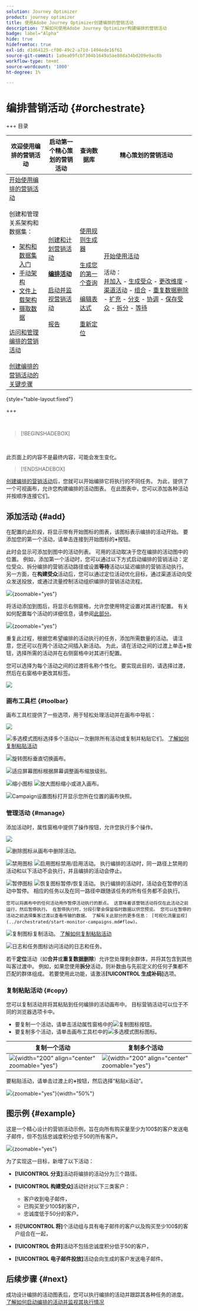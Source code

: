 ```yaml
---
solution: Journey Optimizer
product: journey optimizer
title: 使用Adobe Journey Optimizer创建编排的营销活动
description: 了解如何使用Adobe Journey Optimizer构建编排的营销活动
badge: label="Alpha"
hide: true
hidefromtoc: true
exl-id: d1d64125-cf00-49c2-a71d-1494ede16f61
source-git-commit: 1a9ea09fcbf304b1649a5ae88da34bd209e9ac8b
workflow-type: tm+mt
source-wordcount: '1000'
ht-degree: 1%

---
```


# 编排营销活动 {#orchestrate}

+++ 目录

| 欢迎使用编排的营销活动 | 启动第一个精心策划的营销活动 | 查询数据库 | 精心策划的营销活动 |
|---|---|---|---|
| [开始使用编排的营销活动](gs-orchestrated-campaigns.md)<br/><br/>创建和管理关系架构和数据集：</br> <ul><li>[架构和数据集入门](gs-schemas.md)</li><li>[手动架构](manual-schema.md)</li><li>[文件上载架构](file-upload-schema.md)</li><li>[摄取数据](ingest-data.md)</li></ul>[访问和管理编排的营销活动](access-manage-orchestrated-campaigns.md)<br/><br/>[创建编排的营销活动的关键步骤](gs-campaign-creation.md) | [创建和计划营销活动](create-orchestrated-campaign.md)<br/><br/><b>[编排活动](orchestrate-activities.md)</b><br/><br/>[启动并监视营销活动](start-monitor-campaigns.md)<br/><br/>[报告](reporting-campaigns.md) | [使用规则生成器](orchestrated-rule-builder.md)<br/><br/>[生成您的第一个查询](build-query.md)<br/><br/>[编辑表达式](edit-expressions.md)<br/><br/>[重新定位](retarget.md) | [开始使用活动](activities/about-activities.md)<br/><br/>活动：<br/>[并加入](activities/and-join.md) - [生成受众](activities/build-audience.md) - [更改维度](activities/change-dimension.md) - [渠道活动](activities/channels.md) - [组合](activities/combine.md) - [重复数据删除](activities/deduplication.md) - [扩充](activities/enrichment.md) - [分支](activities/fork.md) - [协调](activities/reconciliation.md) - [保存受众](activities/save-audience.md) - [拆分](activities/split.md) - [等待](activities/wait.md) |

{style="table-layout:fixed"}

+++

<br/>

>[!BEGINSHADEBOX]

</br>

此页面上的内容不是最终内容，可能会发生变化。

>[!ENDSHADEBOX]

[创建编排的营销活动](gs-campaign-creation.md)后，您就可以开始编排它将执行的不同任务。 为此，提供了一个可视画布，允许您构建编排的活动图表。 在此图表中，您可以添加各种活动并按顺序连接它们。

## 添加活动 {#add}

在配置的此阶段，将显示带有开始图标的图表，该图标表示编排的活动开始。 要添加您的第一个活动，请单击连接到开始图标的&#x200B;**+**&#x200B;按钮。

此时会显示可添加到图中的活动列表。 可用的活动取决于您在编排的活动图中的位置。 例如，添加第一个活动时，您可以通过以下方式启动编排的营销活动：定位受众、拆分编排的营销活动路径或设置&#x200B;**等待**&#x200B;活动以延迟编排的营销活动执行。 另一方面，在&#x200B;**构建受众**&#x200B;活动后，您可以通过定位活动优化目标，通过渠道活动向受众发送投放，或通过流量控制活动组织编排的营销活动流程。

![](assets/orchestrated-start.png){zoomable="yes"}

将活动添加到图后，将显示右侧窗格，允许您使用特定设置对其进行配置。 有关如何配置每个活动的详细信息，请参阅[此部分](activities/about-activities.md)。

![](assets/orchestrated-configure-activities.png){zoomable="yes"}

重复此过程，根据您希望编排的活动执行的任务，添加所需数量的活动。 请注意，您还可以在两个活动之间插入新活动。 为此，请在活动之间的过渡上单击&#x200B;**+**&#x200B;按钮，选择所需的活动并在右侧窗格中对其进行配置。

您可以选择为每个活动之间的过渡将名称个性化。 要实现此目的，请选择过渡，然后在右窗格中更改其标签。

![](assets/canvas-transition.png)

### 画布工具栏 {#toolbar}

画布工具栏提供了一些选项，用于轻松处理活动并在画布中导航：

![](assets/orchestrated-toolbar.png)

![多选模式图标](assets/do-not-localize/canvas-multiple.svg)选择多个活动以一次删除所有活动或复制并粘贴它们。 [了解如何复制粘贴活动](#copy)

![旋转图标](assets/do-not-localize/canvas-rotate.svg)垂直切换画布。

![适应屏幕图标](assets/do-not-localize/canvas-fit.svg)根据屏幕调整画布缩放级别。

![缩小图标](assets/do-not-localize/canvas-zoomout.svg) ![放大图标](assets/do-not-localize/canvas-zoomin.svg)缩小或进入画布。

![Campaign设置图标](assets/do-not-localize/canvas-map.svg)打开显示您所在位置的画布快照。

### 管理活动 {#manage}

添加活动时，属性窗格中提供了操作按钮，允许您执行多个操作。

![](assets/activity-action.png)

![删除图标](assets/do-not-localize/activity-delete.svg)从画布中删除活动。

![禁用图标](assets/do-not-localize/activity-disable.svg) ![启用图标](assets/do-not-localize/activity-enable.svg)禁用/启用活动。 执行编排的活动时，同一路径上禁用的活动和以下活动不会执行，并且编排的活动会停止。

![暂停图标](assets/do-not-localize/activity-pause.svg) ![恢复图标](assets/do-not-localize/activity-resume.svg)暂停/恢复活动。 执行编排的活动时，活动会在暂停的活动中暂停。 相应的任务以及在同一路径中跟随该任务的所有任务都不会执行。

    您可以将画布中的任何活动用作暂停活动执行的断点。 这意味着该营销活动将仅在此活动之前运行，然后暂停执行。 在暂停执行时，分段引擎会保留临时数据以供您预览。 您可以在暂停的活动之前选择集客过渡以查看传输的数据。 了解有关此部分的更多信息： [可视化流量监视](../orchestrated/start-monitor-campaigns.md#flow)。

![复制图标](assets/do-not-localize/activity-copy.svg)复制活动。 [了解如何复制粘贴活动](#copy)

![日志和任务图标](assets/do-not-localize/activity-logs.svg)访问活动的日志和任务。

若干&#x200B;**定位**&#x200B;活动（如&#x200B;**合并**&#x200B;或&#x200B;**重复数据删除**）允许您处理剩余群体，并将其包含到其他叫客过渡中。 例如，如果您使用&#x200B;**拆分**&#x200B;活动，则补数由与先前定义的任何子集都不匹配的群体组成。 若要使用此功能，请激活&#x200B;**[!UICONTROL 生成补码]**&#x200B;选项。

### 复制粘贴活动 {#copy}

您可以复制活动并将其粘贴到任何编排的活动画布中。 目标营销活动可以位于不同的浏览器选项卡中。

* 要复制一个活动，请单击活动属性窗格中的![复制图标](assets/do-not-localize/activity-copy.svg)按钮。
* 要复制多个活动，请单击画布工具栏中的![多选模式图标](assets/do-not-localize/canvas-multiple.svg)图标。

| 复制一个活动 | 复制多个活动 |
|  ---  |  ---  |
| ![](assets/orchestrated-copy-1.png){width="200" align="center" zoomable="yes"} | ![](assets/orchestrated-copy-2.png){width="200" align="center" zoomable="yes"} |

要粘贴活动，请单击过渡上的&#x200B;**+**&#x200B;按钮，然后选择“粘贴x活动”。

![](assets/orchestrated-copy-3.png){zoomable="yes"}{width="50%"}

## 图示例 {#example}

这是一个精心设计的营销活动示例，旨在向所有购买量至少为100$的客户发送电子邮件，但不包括忠诚度积分低于50的所有客户。

![](assets/canvas-example-diagram.png){zoomable="yes"}

为了实现这一目标，新增了以下活动：

* **[!UICONTROL 分支]**&#x200B;活动将编排的活动分为三个路径。
* **[!UICONTROL 构建受众]**&#x200B;活动针对以下三类客户：

   * 客户收到电子邮件，
   * 已购买至少100$的客户，
   * 忠诚度低于50分的客户。

* 将&#x200B;**[!UICONTROL 将]**&#x200B;个活动组与具有电子邮件的客户以及购买至少100$的客户组合在一起，
* **[!UICONTROL 合并]**&#x200B;活动不包括忠诚度积分低于50的客户，
* **[!UICONTROL 电子邮件投放]**&#x200B;活动会向生成的客户发送电子邮件。

## 后续步骤 {#next}

成功设计编排的活动图表后，您可以执行编排的活动并跟踪其各种任务的进度。 [了解如何启动编排的活动并监视其执行情况](start-monitor-campaigns.md)
